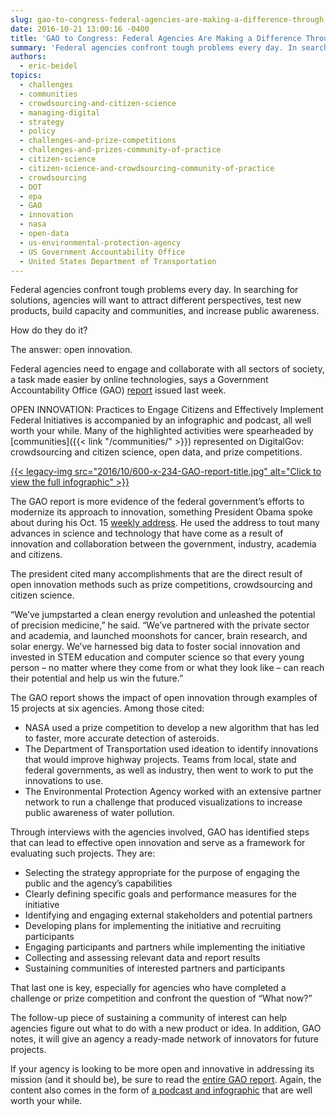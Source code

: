 ```yaml
---
slug: gao-to-congress-federal-agencies-are-making-a-difference-through-open-innovation
date: 2016-10-21 13:00:16 -0400
title: 'GAO to Congress: Federal Agencies Are Making a Difference Through Open Innovation'
summary: 'Federal agencies confront tough problems every day. In searching for solutions, agencies will want to attract different perspectives, test new products, build capacity and communities, and increase public awareness. How do they do it? The answer: open innovation. Federal agencies need to engage and collaborate with all sectors of society, a task made easier by'
authors:
  - eric-beidel
topics:
  - challenges
  - communities
  - crowdsourcing-and-citizen-science
  - managing-digital
  - strategy
  - policy
  - challenges-and-prize-competitions
  - challenges-and-prizes-community-of-practice
  - citizen-science
  - citizen-science-and-crowdsourcing-community-of-practice
  - crowdsourcing
  - DOT
  - epa
  - GAO
  - innovation
  - nasa
  - open-data
  - us-environmental-protection-agency
  - US Government Accountability Office
  - United States Department of Transportation
---
```


Federal agencies confront tough problems every day. In searching for solutions, agencies will want to attract different perspectives, test new products, build capacity and communities, and increase public awareness.

How do they do it?

The answer: open innovation.

Federal agencies need to engage and collaborate with all sectors of society, a task made easier by online technologies, says a Government Accountability Office (GAO) [report](http://www.gao.gov/products/GAO-17-14) issued last week.

OPEN INNOVATION: Practices to Engage Citizens and Effectively Implement Federal Initiatives is accompanied by an infographic and podcast, all well worth your while. Many of the highlighted activities were spearheaded by [communities]({{< link "/communities/" >}}) represented on DigitalGov: crowdsourcing and citizen science, open data, and prize competitions.

[{{< legacy-img src="2016/10/600-x-234-GAO-report-title.jpg" alt="Click to view the full infographic" >}}](http://www.gao.gov/assets/690/680374.pdf)

The GAO report is more evidence of the federal government’s efforts to modernize its approach to innovation, something President Obama spoke about during his Oct. 15 [weekly address](https://www.whitehouse.gov/the-press-office/2016/10/15/weekly-address-ensuring-america-leads-world-next-frontier). He used the address to tout many advances in science and technology that have come as a result of innovation and collaboration between the government, industry, academia and citizens.

The president cited many accomplishments that are the direct result of open innovation methods such as prize competitions, crowdsourcing and citizen science.

“We&#8217;ve jumpstarted a clean energy revolution and unleashed the potential of precision medicine,” he said. “We&#8217;ve partnered with the private sector and academia, and launched moonshots for cancer, brain research, and solar energy. We&#8217;ve harnessed big data to foster social innovation and invested in STEM education and computer science so that every young person &#8211; no matter where they come from or what they look like &#8211; can reach their potential and help us win the future.”

The GAO report shows the impact of open innovation through examples of 15 projects at six agencies. Among those cited:

  * NASA used a prize competition to develop a new algorithm that has led to faster, more accurate detection of asteroids.
  * The Department of Transportation used ideation to identify innovations that would improve highway projects. Teams from local, state and federal governments, as well as industry, then went to work to put the innovations to use.
  * The Environmental Protection Agency worked with an extensive partner network to run a challenge that produced visualizations to increase public awareness of water pollution.

Through interviews with the agencies involved, GAO has identified steps that can lead to effective open innovation and serve as a framework for evaluating such projects. They are:

  * Selecting the strategy appropriate for the purpose of engaging the public and the agency’s capabilities
  * Clearly defining specific goals and performance measures for the initiative
  * Identifying and engaging external stakeholders and potential partners
  * Developing plans for implementing the initiative and recruiting participants
  * Engaging participants and partners while implementing the initiative
  * Collecting and assessing relevant data and report results
  * Sustaining communities of interested partners and participants

That last one is key, especially for agencies who have completed a challenge or prize competition and confront the question of “What now?”

The follow-up piece of sustaining a community of interest can help agencies figure out what to do with a new product or idea. In addition, GAO notes, it will give an agency a ready-made network of innovators for future projects.

If your agency is looking to be more open and innovative in addressing its mission (and it should be), be sure to read the [entire GAO report](http://www.gao.gov/assets/690/680425.pdf). Again, the content also comes in the form of [a podcast and infographic](http://www.gao.gov/products/GAO-17-14) that are well worth your while.